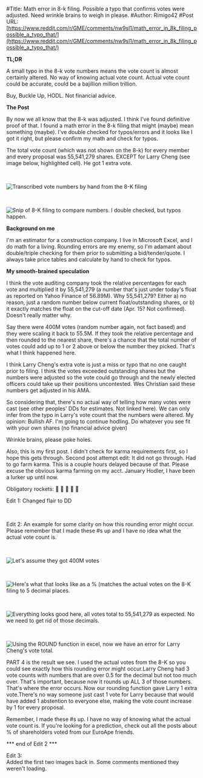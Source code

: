 #Title: Math error in 8-k filing. Possible a typo that confirms votes were adjusted. Need wrinkle brains to weigh in please.
#Author: Rimigo42
#Post URL: [https://www.reddit.com/r/GME/comments/nw9sl1/math_error_in_8k_filing_possible_a_typo_that/](https://www.reddit.com/r/GME/comments/nw9sl1/math_error_in_8k_filing_possible_a_typo_that/)


**TL;DR**

A small typo in the 8-k vote numbers means the vote count is almost certainly altered. No way of knowing actual vote count. Actual vote count could be accurate, could be a bajillion million trillion.

Buy, Buckle Up, HODL. Not financial advice.

**The Post**

By now we all know that the 8-k was adjusted. I think I’ve found definitive proof of that. I found a math error in the 8-k filing that might (maybe) mean something (maybe). I've double checked for typos/errors and it looks like I got it right, but please confirm my math and check for typos.

The total vote count (which was not shown on the 8-k) for every member and every proposal was 55,541,279 shares. EXCEPT for Larry Cheng (see image below, highlighted cell). He got 1 extra vote.

&#x200B;

![Transcribed vote numbers by hand from the 8-K filing](https://preview.redd.it/to7f8iev4g471.png?width=575&format=png&auto=webp&s=192fbfee21a26e7aa642599380c62606f3bcc631)

&#x200B;

![Snip of 8-K filing to compare numbers. I double checked, but typos happen.](https://preview.redd.it/a3k87myx4g471.png?width=624&format=png&auto=webp&s=f264665948ad4fec7c207772ebce71018285ea11)

**Background on me**

I'm an estimator for a construction company. I live in Microsoft Excel, and I do math for a living. Rounding errors are my enemy, so I'm adamant about double/triple checking for them prior to submitting a bid/tender/quote. I always take price tables and calculate by hand to check for typos.

**My smooth-brained speculation**

I think the vote auditing company took the relative percentages for each vote and multiplied it by 55,541,279 (a number that's just under today's float as reported on Yahoo Finance of 56.89M). Why 55,541,279? Either a) no reason, just a random number below current float/outstanding shares, or b) it exactly matches the float on the cut-off date (Apr. 15? Not confirmed). Doesn't really matter why.

Say there were 400M votes (random number again, not fact based) and they were scaling it back to 55.5M. If they took the relative percentage and then rounded to the nearest share, there's a chance that the total number of votes could add up to 1 or 2 above or below the number they picked. That's what I think happened here.

I think Larry Cheng's extra vote is just a miss or typo that no one caught prior to filing. I think the votes exceeded outstanding shares but the numbers were adjusted so the vote could go through and the newly elected officers could take up their positions uncontested. Wes Christian said these numbers get adjusted in his AMA.

So considering that, there's no actual way of telling how many votes were cast (see other peoples' DDs for estimates. Not linked here). We can only infer from the typo in Larry's vote count that the numbers were altered. My opinion: Bullish AF. I'm going to continue hodling. Do whatever you see fit with your own shares (no financial advice given)

Wrinkle brains, please poke holes.

Also, this is my first post. I didn't check for karma requirements first, so I hope this gets through. Second post attempt edit: It did not go through. Had to go farm karma. This is a couple hours delayed because of that. Please excuse the obvious karma farming on my acct. January Hodler, I have been a lurker up until now.

Obligatory rockets: **🚀** **🚀** **🚀** **🚀** **🚀**

Edit 1: Changed flair to DD

&#x200B;

Edit 2: An example for some clarity on how this rounding error might occur. Please remember that I made these #s up and I have no idea what the actual vote count is.

&#x200B;

![Let's assume they got 400M votes](https://preview.redd.it/b08m0wjwdd471.png?width=635&format=png&auto=webp&s=f6e616683a9657dcf8f7fb6057773c52f4133e10)

&#x200B;

![Here's what that looks like as a &#37; \(matches the actual votes on the 8-K filing to 5 decimal places.](https://preview.redd.it/i64d3nnzdd471.png?width=637&format=png&auto=webp&s=8d2217cfeaeda8365d124964871dae4797b8b8fd)

&#x200B;

![Everything looks good here, all votes total to 55,541,279 as expected. No we need to get  rid of those decimals.](https://preview.redd.it/ayv4h1u5ed471.png?width=636&format=png&auto=webp&s=8fbc28cda7a77b8f6a7e63a65cd0e8d33f7f1b28)

&#x200B;

![Using the ROUND function in excel, now we have an error for Larry Cheng's vote total.](https://preview.redd.it/b3edwwoaed471.png?width=636&format=png&auto=webp&s=8529b61672f3da92f11c2b898584b7865490d6aa)

PART 4 is the result we see. I used the actual votes from the 8-K so you could see exactly how this rounding error might occur.Larry Cheng had 3 vote counts with numbers that are over 0.5 for the decimal but not too much over. That's important, because now it rounds up ALL 3 of those numbers. That's where the error occurs. Now our rounding function gave Larry 1 extra vote.There's no way someone just cast 1 vote for Larry because that would have added 1 abstention to everyone else, making the vote count increase by 1 for every proposal.

Remember, I made these #s up. I have no way of knowing what the actual vote count is. If you're looking for a prediction, check out all the posts about % of shareholders voted from our EuroApe friends.

\*\*\* end of Edit 2 \*\*\*

Edit 3:  
Added the first two images back in. Some comments mentioned they weren't loading.